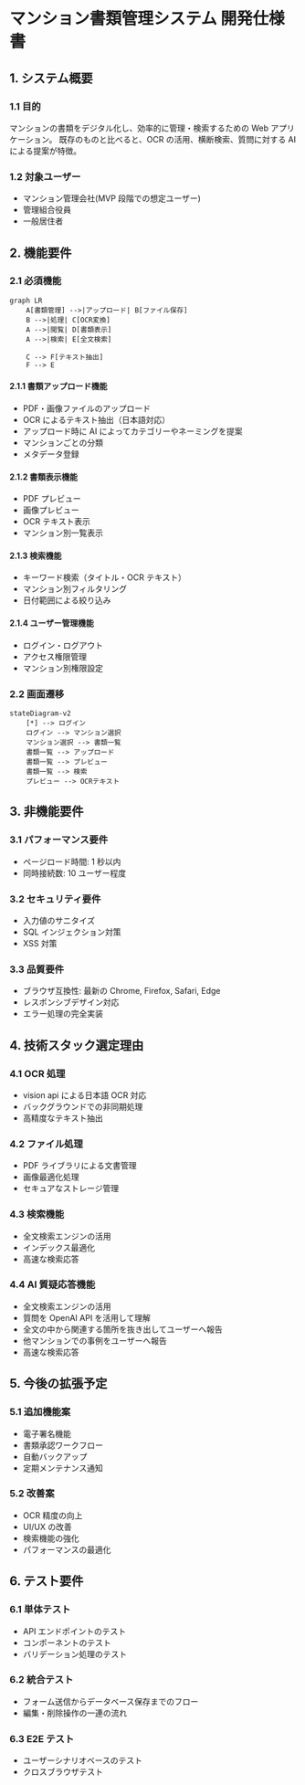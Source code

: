# マンション書類管理システム 開発仕様書

## 1. システム概要

### 1.1 目的

マンションの書類をデジタル化し、効率的に管理・検索するための Web アプリケーション。
既存のものと比べると、OCR の活用、横断検索、質問に対する AI による提案が特徴。

### 1.2 対象ユーザー

- マンション管理会社(MVP 段階での想定ユーザー)
- 管理組合役員
- 一般居住者

## 2. 機能要件

### 2.1 必須機能

```mermaid
graph LR
    A[書類管理] -->|アップロード| B[ファイル保存]
    B -->|処理| C[OCR変換]
    A -->|閲覧| D[書類表示]
    A -->|検索| E[全文検索]

    C --> F[テキスト抽出]
    F --> E
```

#### 2.1.1 書類アップロード機能

- PDF・画像ファイルのアップロード
- OCR によるテキスト抽出（日本語対応）
- アップロード時に AI によってカテゴリーやネーミングを提案
- マンションごとの分類
- メタデータ登録

#### 2.1.2 書類表示機能

- PDF プレビュー
- 画像プレビュー
- OCR テキスト表示
- マンション別一覧表示

#### 2.1.3 検索機能

- キーワード検索（タイトル・OCR テキスト）
- マンション別フィルタリング
- 日付範囲による絞り込み

#### 2.1.4 ユーザー管理機能

- ログイン・ログアウト
- アクセス権限管理
- マンション別権限設定

### 2.2 画面遷移

```mermaid
stateDiagram-v2
    [*] --> ログイン
    ログイン --> マンション選択
    マンション選択 --> 書類一覧
    書類一覧 --> アップロード
    書類一覧 --> プレビュー
    書類一覧 --> 検索
    プレビュー --> OCRテキスト
```

## 3. 非機能要件

### 3.1 パフォーマンス要件

- ページロード時間: 1 秒以内
- 同時接続数: 10 ユーザー程度

### 3.2 セキュリティ要件

- 入力値のサニタイズ
- SQL インジェクション対策
- XSS 対策

### 3.3 品質要件

- ブラウザ互換性: 最新の Chrome, Firefox, Safari, Edge
- レスポンシブデザイン対応
- エラー処理の完全実装

## 4. 技術スタック選定理由

### 4.1 OCR 処理

- vision api による日本語 OCR 対応
- バックグラウンドでの非同期処理
- 高精度なテキスト抽出

### 4.2 ファイル処理

- PDF ライブラリによる文書管理
- 画像最適化処理
- セキュアなストレージ管理

### 4.3 検索機能

- 全文検索エンジンの活用
- インデックス最適化
- 高速な検索応答

### 4.4 AI 質疑応答機能

- 全文検索エンジンの活用
- 質問を OpenAI API を活用して理解
- 全文の中から関連する箇所を抜き出してユーザーへ報告
- 他マンションでの事例をユーザーへ報告
- 高速な検索応答

## 5. 今後の拡張予定

### 5.1 追加機能案

- 電子署名機能
- 書類承認ワークフロー
- 自動バックアップ
- 定期メンテナンス通知

### 5.2 改善案

- OCR 精度の向上
- UI/UX の改善
- 検索機能の強化
- パフォーマンスの最適化

## 6. テスト要件

### 6.1 単体テスト

- API エンドポイントのテスト
- コンポーネントのテスト
- バリデーション処理のテスト

### 6.2 統合テスト

- フォーム送信からデータベース保存までのフロー
- 編集・削除操作の一連の流れ

### 6.3 E2E テスト

- ユーザーシナリオベースのテスト
- クロスブラウザテスト
